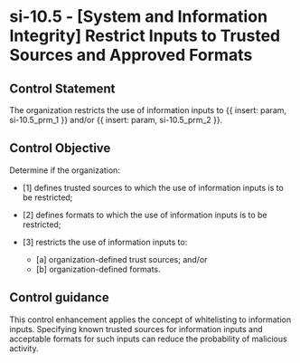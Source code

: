# si-10.5 - \[System and Information Integrity\] Restrict Inputs to Trusted Sources and Approved Formats

## Control Statement

The organization restricts the use of information inputs to {{ insert: param, si-10.5_prm_1 }} and/or {{ insert: param, si-10.5_prm_2 }}.

## Control Objective

Determine if the organization:

- \[1\] defines trusted sources to which the use of information inputs is to be restricted;

- \[2\] defines formats to which the use of information inputs is to be restricted;

- \[3\] restricts the use of information inputs to:

  - \[a\] organization-defined trust sources; and/or
  - \[b\] organization-defined formats.

## Control guidance

This control enhancement applies the concept of whitelisting to information inputs. Specifying known trusted sources for information inputs and acceptable formats for such inputs can reduce the probability of malicious activity.
